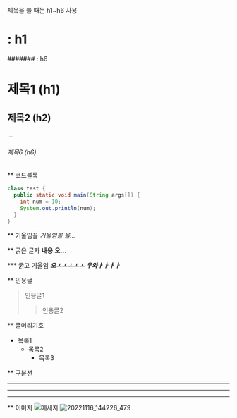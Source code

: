 제목을 쓸 때는 h1~h6 사용
# : h1
####### : h6

# 제목1 (h1)
## 제목2 (h2)
...
###### 제목6 (h6)

** 코드블록
```java
class test {
  public static void main(String args[]) {
    int num = 10;
    System.out.println(num);
  }
}
```
** 기울임꼴
*기울임꼴*
_올..._

** 굵은 글자
**내용**
__오...__

*** 굵고 기울임
***오ㅗㅗㅗㅗㅗ***
___우와ㅏㅏㅏㅏ___


** 인용글
> 인용글1
>> 인용글2


** 글머리기호
+ 목록1
  + 목록2
    + 목록3
    
** 구분선
***
___
---

** 이미지
![메세지](이미지경로)
![20221116_144226_479](https://user-images.githubusercontent.com/120345799/206955512-811dc787-66e7-4657-b53e-d83f1ea0084f.jpg)
